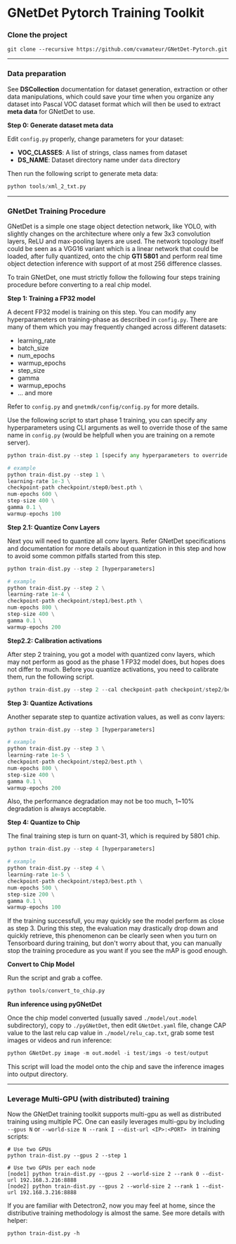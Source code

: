 # GNetDet Pytorch Training Toolkit



### Clone the project

```shell
git clone --recursive https://github.com/cvamateur/GNetDet-Pytorch.git 
```

---



### Data preparation

See **DSCollection** documentation for dataset  generation, extraction or other data manipulations, which could save your time when you organize any dataset into Pascal VOC dataset format which will then be used to extract **meta data** for GNetDet to use.



**Step 0: Generate dataset meta data**

Edit `config.py` properly, change parameters for your dataset:

- **VOC_CLASSES**: A list of strings, class names from dataset
- **DS_NAME**: Dataset directory name under `data` directory



Then run the following script to generate meta data:  

```python
python tools/xml_2_txt.py
```

---



### GNetDet Training Procedure 

GNetDet is a simple one stage object detection network, like YOLO, with slightly changes on the architecture where only a few 3x3 convolution layers, ReLU and max-pooling layers are used. The network topology itself could be seen as a VGG16 variant which is a linear network that could be loaded, after fully quantized, onto the chip **GTI 5801** and perform real time object detection inference with support of at most 256 difference classes.

To train GNetDet, one must strictly follow the following four steps training procedure before converting to a real chip model.



**Step 1: Training a FP32 model**

A decent FP32 model is training on this step. You can modify any hyperparameters on training-phase as described in `config.py`. There are many of them which you may frequently changed across different datasets:

- learning_rate
- batch_size
- num_epochs
- warmup_epochs
- step_size
- gamma
- warmup_epochs
- ... and more

Refer to `config.py` and `gnetmdk/config/config.py` for more details.

Use the following script to start phase 1 training, you can specify any hyperparameters using CLI arguments as well to override those of the same name in `config.py` (would be helpfull when you are training on a remote server).

```python
python train-dist.py --step 1 [specify any hyperparameters to override config.py]

# example
python train-dist.py --step 1 \
learning-rate 1e-3 \
checkpoint-path checkpoint/step0/best.pth \
num-epochs 600 \
step-size 400 \
gamma 0.1 \
warmup-epochs 100 
```



**Step 2.1: Quantize Conv Layers**

Next you will need to quantize all conv layers. Refer GNetDet specifications and documentation for more details about quantization in this step and how to avoid some common pitfalls started from this step.

```python
python train-dist.py --step 2 [hyperparameters]

# example
python train-dist.py --step 2 \
learning-rate 1e-4 \
checkpoint-path checkpoint/step1/best.pth \
num-epochs 800 \
step-size 400 \
gamma 0.1 \
warmup-epochs 200
```



**Step2.2: Calibration activations**

After step 2 training, you got a model with quantized conv layers, which may not perform as good as the phase 1 FP32 model does, but hopes does not differ to much. Before you quantize activations, you need to calibrate them, run the following script.

```python
python train-dist.py --step 2 --cal checkpoint-path checkpoint/step2/best.pth
```



**Step 3: Quantize Activations**

Another separate step to quantize activation values, as well as conv layers:

```python
python train-dist.py --step 3 [hyperparameters]

# example
python train-dist.py --step 3 \
learning-rate 1e-5 \
checkpoint-path checkpoint/step2/best.pth \
num-epochs 800 \
step-size 400 \
gamma 0.1 \
warmup-epochs 200
```

Also, the performance degradation may not be too much, 1~10% degradation is always acceptable.



**Step 4: Quantize to Chip**

 The final training step is turn on quant-31, which is required by 5801 chip. 

```python
python train-dist.py --step 4 [hyperparameters]

# example
python train-dist.py --step 4 \
learning-rate 1e-5 \
checkpoint-path checkpoint/step3/best.pth \
num-epochs 500 \
step-size 200 \
gamma 0.1 \
warmup-epochs 100
```

If the training successfull, you may quickly see the model perform as close as step 3. During this step, the evaluation may drastically drop down and quickly retrieve, this phenomenon can be clearly seen when you turn on Tensorboard during training, but don't worry about that, you can manually stop the training procedure as you want if you see the mAP is good enough.



**Convert to Chip Model**

Run the script and grab a coffee.

```python
python tools/convert_to_chip.py
```



**Run inference using pyGNetDet**

Once the chip model converted (usually saved `./model/out.model` subdirectory), copy to `./pyGNetDet`, then edit `GNetDet.yaml` file, change CAP value to the last relu cap value in `./model/relu_cap.txt`, grab some test images or videos and run inference:

```python
python GNetDet.py image -m out.model -i test/imgs -o test/output
```

This script will load the model onto the chip and save the inference images into output directory.

---



### Leverage Multi-GPU (with distributed) training

Now the GNetDet training toolkit supports multi-gpu as well as distributed training using multiple PC. One can easily leverages multi-gpu by including `--gpus N`  or `--world-size N --rank I --dist-url <IP>:<PORT> ` in training scripts:

```shell
# Use two GPUs
python train-dist.py --gpus 2 --step 1 

# Use two GPUs per each node
[node1] python train-dist.py --gpus 2 --world-size 2 --rank 0 --dist-url 192.168.3.216:8888
[node2] python train-dist.py --gpus 2 --world-size 2 --rank 1 --dist-url 192.168.3.216:8888
```

If you are familiar with Detectron2, now you may feel at home, since the distributive training methodology is almost the same. See more details with helper:

```shell
python train-dist.py -h
```

